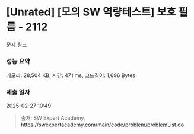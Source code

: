 # [Unrated] [모의 SW 역량테스트] 보호 필름 - 2112 

[문제 링크](https://swexpertacademy.com/main/code/problem/problemDetail.do?contestProbId=AV5V1SYKAaUDFAWu) 

### 성능 요약

메모리: 28,504 KB, 시간: 471 ms, 코드길이: 1,696 Bytes

### 제출 일자

2025-02-27 10:49



> 출처: SW Expert Academy, https://swexpertacademy.com/main/code/problem/problemList.do